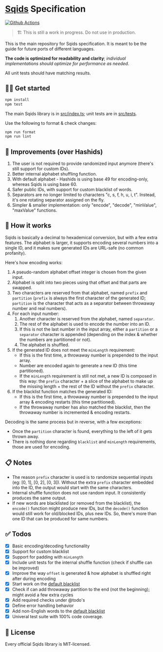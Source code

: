 # [Sqids](https://sqids.org) Specification

[![Github Actions](https://img.shields.io/github/actions/workflow/status/sqids/sqids/tests.yml?style=flat-square)](https://github.com/sqids/sqids/actions)

> 🏗️ This is still a work in progress. Do not use in production.

This is the main repository for Sqids specification. It is meant to be the guide for future ports of different languages.

**The code is optimized for readability and clarity**; _individual implementations should optimize for performance as needed_.

All unit tests should have matching results.

## 👩‍💻 Get started

```bash
npm install
npm test
```

The main Sqids library is in [src/index.ts](src/index.ts); unit tests are in [src/tests](src/tests).

Use the following to format & check changes:

```bash
npm run format
npm run lint
```

## 🚧 Improvements (over Hashids)

1. The user is not required to provide randomized input anymore (there's still support for custom IDs).
1. Better internal alphabet shuffling function.
1. With default alphabet - Hashids is using base 49 for encoding-only, whereas Sqids is using base 60.
1. Safer public IDs, with support for custom blacklist of words.
1. Separators are no longer limited to characters "c, s, f, h, u, i, t". Instead, it's one rotating separator assigned on the fly.
1. Simpler & smaller implementation: only "encode", "decode", "minValue", "maxValue" functions.

## 🔬 How it works

Sqids is basically a decimal to hexademical conversion, but with a few extra features. The alphabet is larger, it supports encoding several numbers into a single ID, and it makes sure generated IDs are URL-safe (no common profanity).

Here's how encoding works:

1. A pseudo-random alphabet offset integer is chosen from the given input.
1. Alphabet is split into two pieces using that offset and that parts are swapped.
1. Two characters are reserved from that alphabet, named `prefix` and `partition` (`prefix` is always the first character of the generated ID; `partition` is the character that acts as a separator between throwaway number and real numbers).
1. For each input number:
   1. Another character is reserved from the alphabet, named `separator`.
   1. The rest of the alphabet is used to encode the number into an ID.
   1. If this is not the last number in the input array, either a `partition` or a `separator` character is appended (depending on the index & whether the numbers are partitioned or not).
   1. The alphabet is shuffled.
1. If the generated ID does not meet the `minLength` requirement:
   - If this is the first time, a throwaway number is prepended to the input array.
   - Number are encoded again to generate a new ID (this time partitioned).
   - If the `minLength` requirement is still not met, a new ID is composed in this way: the `prefix` character + a slice of the alphabet to make up the missing length + the rest of the ID without the `prefix` character.
1. If the blacklist function matches the generated ID:
   - If this is the first time, a throwaway number is prepended to the input array & encoding restarts (this time partitioned).
   - If the throwaway number has also matched the blacklist, then the throwaway number is incremented & encoding restarts.

Decoding is the same process but in reverse, with a few exceptions:

- Once the `partition` character is found, everything to the left of it gets thrown away.
- There is nothing done regarding `blacklist` and `minLength` requirements, those are used for encoding.

## 📋 Notes

- The reason `prefix` character is used is to randomize sequential inputs (eg: [0, 1], [0, 2], [0, 3]). Without the extra `prefix` character embedded into the ID, the output would start with the same characters.
- Internal shuffle function does not use random input. It consistently produces the same output.
- If new words are blacklisted (or removed from the blacklist), the `encode()` function might produce new IDs, but the `decode()` function would still work for old/blocked IDs, plus new IDs. So, there's more than one ID that can be produced for same numbers.

## ✅ Todos

- [x] Basic encoding/decoding functionality
- [x] Support for custom blacklist
- [x] Support for padding with `minLength`
- [x] Include unit tests for the internal shuffle function (check if shuffle can be improved)
- [x] Improve the way `offset` is generated & how alphabet is shuffled right after during encoding
- [x] Start work on the [default blacklist](https://github.com/sqids/sqids-blacklist)
- [x] Check if can add throwaway partition to the end (not the beginning); might avoid a few extra cycles
- [x] Add required checks under @todo's
- [x] Define error handling behavior
- [x] Add non-English words to the [default blacklist](https://github.com/sqids/sqids-blacklist)
- [x] Univeral test suite with 100% code coverage.

## 🍻 License

Every official Sqids library is MIT-licensed.
